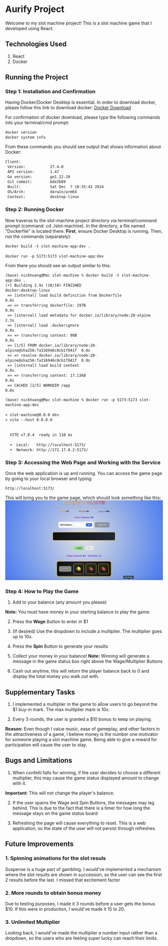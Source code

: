 # Aurify Project

Welcome to my slot machine project! This is a slot machine game that I developed using React.

## Technologies Used
1. React
2. Docker

## Running the Project

### Step 1: Installation and Confirmation

Having Docker/Docker Desktop is essential. In order to download docker, please
follow this link to download docker: [Docker Download](https://docs.docker.com/get-started/get-docker/)

For confirmation of docker download, please type the following commands into your 
terminal/cmd prompt:
```
docker version
docker system info
```
From these commands you should see output that shows information about Docker:
```commandline
Client:
 Version:           27.4.0
 API version:       1.47
 Go version:        go1.22.10
 Git commit:        bde2b89
 Built:             Sat Dec  7 10:35:43 2024
 OS/Arch:           darwin/arm64
 Context:           desktop-linux
```

### Step 2: Running Docker

Now traverse to the slot-machine project directory via terminal/command prompt (command: cd ./slot-machine). In the directory, a file named "Dockerfile" is located there. **First**, ensure Docker Desktop is running. Then, run the commands (separately):

```commandline
docker build -t slot-machine-app:dev .

docker run -p 5173:5173 slot-machine-app:dev
```
From there you should see an output similar to this:

```commandline    
(base) nickhuang@Mac slot-machine % docker build -t slot-machine-app:dev .
[+] Building 2.9s (10/10) FINISHED                         docker:desktop-linux
 => [internal] load build definition from Dockerfile                       0.0s
 => => transferring dockerfile: 197B                                       0.0s
 => [internal] load metadata for docker.io/library/node:20-alpine          2.3s
 => [internal] load .dockerignore                                          0.0s
 => => transferring context: 90B                                           0.0s
 => [1/5] FROM docker.io/library/node:20-alpine@sha256:fa316946c0cb1f041f  0.0s
 => => resolve docker.io/library/node:20-alpine@sha256:fa316946c0cb1f041f  0.0s
 => [internal] load build context                                          0.0s
 => => transferring context: 17.13kB                                       0.0s
 => CACHED [2/5] WORKDIR /app                                              0.0s

```
```commandline
(base) nickhuang@Mac slot-machine % docker run -p 5173:5173 slot-machine-app:dev

> slot-machine@0.0.0 dev
> vite --host 0.0.0.0


  VITE v7.0.4  ready in 110 ms

  ➜  Local:   http://localhost:5173/
  ➜  Network: http://172.17.0.2:5173/
```

### Step 3: Accessing the Web Page and Working with the Service

Once the web application is up and running. You can access the game page by going to your local browser and typing:
```
http://localhost:5173/
```
This will bring you to the game page, which should look something like this:
![alt text](images/MainScreen.png)

### Step 4: How to Play the Game
1. Add to your balance (any amount you please)

**Note:** You must have money in your starting balance to play the game.

2. Press the **Wage** Button to enter in $1

3. (If desired) Use the dropdown to include a multiplier. The multiplier goes up to 10x.

4. Press the **Spin** Button to generate your results

5. Collect your money in your balance!
**Note:** Winning will generate a message in the game status box right above the Wage/Multiplier Buttons

6. Cash out anytime, this will return the player balance back to 0 and display the total money you walk out with.

## Supplementary Tasks

1. I implemented a multiplier in the game to allow users to go beyond the $1 buy-in mark. The max multiplier mark is 10x.

2. Every 3 rounds, the user is granted a $10 bonus to keep on playing. 

**Reason:** Even though I value music, ease of gameplay, and other factors in the attractiveness of a game, I believe money is the number one motivator for someone playing a slot machine game. Being able to give a reward for participation will cause the user to stay. 

## Bugs and Limitations

1. When confetti falls for winning, if the user decides to choose a different multiplier, this may cause the game status displayed amount to change with it. 

**Important:** This will not change the player's balance.

2. If the user spams the Wage and Spin Buttons, the messages may lag behind. This is due to the fact that there is a timer for how long the message stays on the game status board

3. Refreshing the page will cause everything to reset. This is a web application, so the state of the user will not persist through refreshes.

## Future Improvements
### 1. Spinning animations for the slot resuls
Suspense is a huge part of gambling. I would've implemented a mechanism where the slot results are shown in succession, so the user can see the first 2 results before the last. I missed that excitement factor

### 2. More rounds to obtain bonus money
Due to testing purposes, I made it 3 rounds before a user gets the bonus $10. If this were in production, I would've made it 15 to 20.

### 3. Unlimited Multiplier
Looking back, I would've made the multiplier a number input rather than a dropdown, so the users who are feeling super lucky can reach their limits.